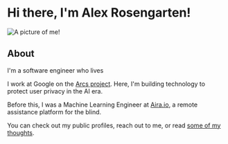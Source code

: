 # Hi there, I'm Alex Rosengarten!

<img src="https://alexrosengarten.com/assets/website-profile-square.png" title="A picture of me!" id="profile">

## About

I'm a software engineer who lives 

I work at Google on the [Arcs project](https://github.com/PolymerLabs/arcs). 
Here, I'm building technology to protect user privacy in the AI era.

Before this, I was a Machine Learning Engineer at [Aira.io](https://aira.io), a remote assistance platform for the blind. 

You can check out my public profiles, reach out to me, or read [some of my thoughts](/blog).
<!--stackedit_data:
eyJoaXN0b3J5IjpbNTkwMTQ5MTk3LDE0NDk1NDg1ODFdfQ==
-->